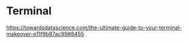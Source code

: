 # Terminal
https://towardsdatascience.com/the-ultimate-guide-to-your-terminal-makeover-e11f9b87ac99#8455
